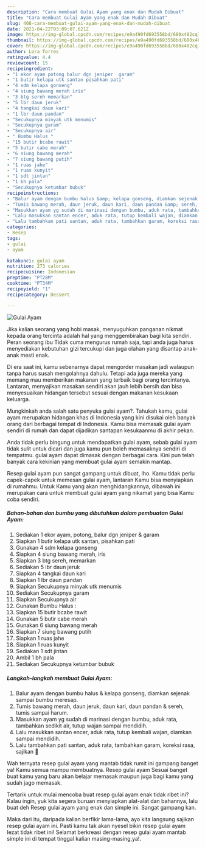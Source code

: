 ```yaml
---
description: "Cara membuat Gulai Ayam yang enak dan Mudah Dibuat"
title: "Cara membuat Gulai Ayam yang enak dan Mudah Dibuat"
slug: 408-cara-membuat-gulai-ayam-yang-enak-dan-mudah-dibuat
date: 2021-04-22T03:09:07.621Z
image: https://img-global.cpcdn.com/recipes/e9a490fd693558bd/680x482cq70/gulai-ayam-foto-resep-utama.jpg
thumbnail: https://img-global.cpcdn.com/recipes/e9a490fd693558bd/680x482cq70/gulai-ayam-foto-resep-utama.jpg
cover: https://img-global.cpcdn.com/recipes/e9a490fd693558bd/680x482cq70/gulai-ayam-foto-resep-utama.jpg
author: Lora Torres
ratingvalue: 4.4
reviewcount: 15
recipeingredient:
- "1 ekor ayam potong balur dgn jeniper  garam"
- "1 butir kelapa utk santan pisahkan pati"
- "4 sdm kelapa gonseng"
- "4 siung bawang merah iris"
- "3 btg sereh memarkan"
- "5 lbr daun jeruk"
- "4 tangkai daun kari"
- "1 lbr daun pandan"
- "Secukupnya minyak utk menumis"
- "Secukupnya garam"
- "Secukupnya air"
- " Bumbu Halus "
- "15 butir bcabe rawit"
- "5 butir cabe merah"
- "6 siung bawang merah"
- "7 siung bawang putih"
- "1 ruas jahe"
- "1 ruas kunyit"
- "1 sdt jintan"
- "1 bh pala"
- "Secukupnya ketumbar bubuk"
recipeinstructions:
- "Balur ayam dengan bumbu halus &amp; kelapa gonseng, diamkan sejenak sampai bumbu meresap."
- "Tumis bawang merah, daun jeruk, daun kari, daun pandan &amp; sereh, tumis sampai harum."
- "Masukkan ayam yg sudah di marinasi dengan bumbu, aduk rata, tambahkan sedikit air, tutup wajan sampai mendidih."
- "Lalu masukkan santan encer, aduk rata, tutup kembali wajan, diamkan sampai mendidih."
- "Lalu tambahkan pati santan, aduk rata, tambahkan garam, koreksi rasa, sajikan 🤤"
categories:
- Resep
tags:
- gulai
- ayam

katakunci: gulai ayam 
nutrition: 273 calories
recipecuisine: Indonesian
preptime: "PT28M"
cooktime: "PT34M"
recipeyield: "1"
recipecategory: Dessert

---
```



![Gulai Ayam](https://img-global.cpcdn.com/recipes/e9a490fd693558bd/680x482cq70/gulai-ayam-foto-resep-utama.jpg)

Jika kalian seorang yang hobi masak, menyuguhkan panganan nikmat kepada orang tercinta adalah hal yang menggembirakan bagi kita sendiri. Peran seorang ibu Tidak cuma mengurus rumah saja, tapi anda juga harus menyediakan kebutuhan gizi tercukupi dan juga olahan yang disantap anak-anak mesti enak.

Di era  saat ini, kamu sebenarnya dapat mengorder masakan jadi walaupun tanpa harus susah mengolahnya dahulu. Tetapi ada juga mereka yang memang mau memberikan makanan yang terbaik bagi orang tercintanya. Lantaran, menyajikan masakan sendiri akan jauh lebih bersih dan bisa menyesuaikan hidangan tersebut sesuai dengan makanan kesukaan keluarga. 



Mungkinkah anda salah satu penyuka gulai ayam?. Tahukah kamu, gulai ayam merupakan hidangan khas di Indonesia yang kini disukai oleh banyak orang dari berbagai tempat di Indonesia. Kamu bisa memasak gulai ayam sendiri di rumah dan dapat dijadikan santapan kesukaanmu di akhir pekan.

Anda tidak perlu bingung untuk mendapatkan gulai ayam, sebab gulai ayam tidak sulit untuk dicari dan juga kamu pun boleh memasaknya sendiri di tempatmu. gulai ayam dapat dimasak dengan berbagai cara. Kini pun telah banyak cara kekinian yang membuat gulai ayam semakin mantap.

Resep gulai ayam pun sangat gampang untuk dibuat, lho. Kamu tidak perlu capek-capek untuk memesan gulai ayam, lantaran Kamu bisa menyiapkan di rumahmu. Untuk Kamu yang akan menghidangkannya, dibawah ini merupakan cara untuk membuat gulai ayam yang nikamat yang bisa Kamu coba sendiri.

<!--inarticleads1-->

##### Bahan-bahan dan bumbu yang dibutuhkan dalam pembuatan Gulai Ayam:

1. Sediakan 1 ekor ayam, potong, balur dgn jeniper &amp; garam
1. Siapkan 1 butir kelapa utk santan, pisahkan pati
1. Gunakan 4 sdm kelapa gonseng
1. Siapkan 4 siung bawang merah, iris
1. Siapkan 3 btg sereh, memarkan
1. Sediakan 5 lbr daun jeruk
1. Siapkan 4 tangkai daun kari
1. Siapkan 1 lbr daun pandan
1. Siapkan Secukupnya minyak utk menumis
1. Sediakan Secukupnya garam
1. Siapkan Secukupnya air
1. Gunakan  Bumbu Halus :
1. Siapkan 15 butir bcabe rawit
1. Gunakan 5 butir cabe merah
1. Gunakan 6 siung bawang merah
1. Siapkan 7 siung bawang putih
1. Siapkan 1 ruas jahe
1. Siapkan 1 ruas kunyit
1. Sediakan 1 sdt jintan
1. Ambil 1 bh pala
1. Sediakan Secukupnya ketumbar bubuk




<!--inarticleads2-->

##### Langkah-langkah membuat Gulai Ayam:

1. Balur ayam dengan bumbu halus &amp; kelapa gonseng, diamkan sejenak sampai bumbu meresap.
1. Tumis bawang merah, daun jeruk, daun kari, daun pandan &amp; sereh, tumis sampai harum.
1. Masukkan ayam yg sudah di marinasi dengan bumbu, aduk rata, tambahkan sedikit air, tutup wajan sampai mendidih.
1. Lalu masukkan santan encer, aduk rata, tutup kembali wajan, diamkan sampai mendidih.
1. Lalu tambahkan pati santan, aduk rata, tambahkan garam, koreksi rasa, sajikan 🤤




Wah ternyata resep gulai ayam yang mantab tidak rumit ini gampang banget ya! Kamu semua mampu membuatnya. Resep gulai ayam Sesuai banget buat kamu yang baru akan belajar memasak maupun juga bagi kamu yang sudah jago memasak.

Tertarik untuk mulai mencoba buat resep gulai ayam enak tidak ribet ini? Kalau ingin, yuk kita segera buruan menyiapkan alat-alat dan bahannya, lalu buat deh Resep gulai ayam yang enak dan simple ini. Sangat gampang kan. 

Maka dari itu, daripada kalian berfikir lama-lama, ayo kita langsung sajikan resep gulai ayam ini. Pasti kamu tak akan nyesel bikin resep gulai ayam lezat tidak ribet ini! Selamat berkreasi dengan resep gulai ayam mantab simple ini di tempat tinggal kalian masing-masing,ya!.

